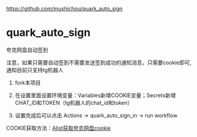 https://github.com/mushichou/quark_auto_sign
# quark_auto_sign
夸克网盘自动签到

注意，如果只需要自动签到不需要发送签到成功的通知消息，只需要cookie即可,通知目前只支持tg机器人

1. fork本项目

2. 在设置里面设置环境变量：Variables新增COOKIE变量；Secrets新增CHAT_ID和TOKEN（tg机器人的chat_id和token）

3. 设置完成后可以点击 Actions -> quark_auto_sign_in -> run workflow


COOKIE获取方法：[Alist获取夸克网盘cookie](https://alist.nn.ci/zh/guide/drivers/quark.html)

